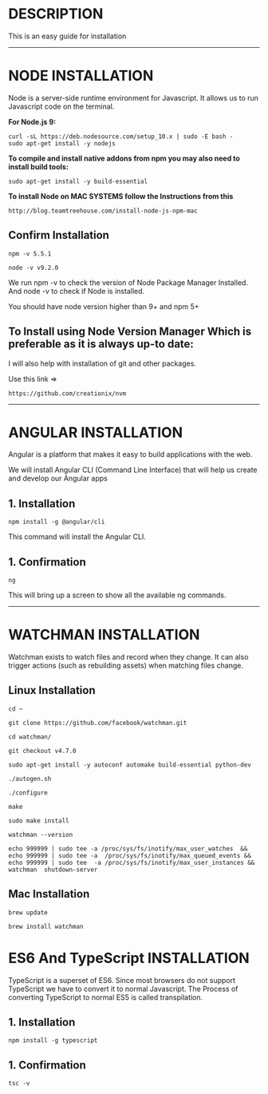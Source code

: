# **DESCRIPTION**

This is an easy guide for installation 

---

# **NODE INSTALLATION**

Node is a server-side runtime environment for Javascript. It allows us to run Javascript code on the terminal.

**For Node.js 9:**

```
curl -sL https://deb.nodesource.com/setup_10.x | sudo -E bash -
sudo apt-get install -y nodejs
```


**To compile and install native addons from npm you may also need to install build tools:**

```
sudo apt-get install -y build-essential
```

**To install Node on MAC SYSTEMS follow the Instructions from this**

```
http://blog.teamtreehouse.com/install-node-js-npm-mac
```

## **Confirm Installation**

```
npm -v 5.5.1
```

```
node -v v9.2.0
```

We run npm -v to check the version of Node Package Manager Installed. And node -v to check if Node is installed.

You should have node version higher than 9+ and npm 5+


## **To Install using Node Version Manager Which is preferable as it is always up-to date:**

I will also help with installation of git and other packages.

Use this link =>

```
https://github.com/creationix/nvm
```

---
# **ANGULAR INSTALLATION**


Angular is a platform that makes it easy to build applications with the web.

We will install Angular CLI (Command Line Interface) that will help us create and develop our Angular apps

## 1. **Installation**

```
npm install -g @angular/cli
```

This command will install the Angular CLI.

## 1. **Confirmation**

```
ng
```

This will bring up a screen to show all the available ng commands. 

---
# **WATCHMAN INSTALLATION**

Watchman exists to watch files and record when they change. It can also trigger actions (such as rebuilding assets) when matching files change.

## Linux Installation

```
cd ~
```

```
git clone https://github.com/facebook/watchman.git
```

```
cd watchman/
```

```
git checkout v4.7.0
```

```
sudo apt-get install -y autoconf automake build-essential python-dev
```

```
./autogen.sh
```

```
./configure
```

```
make
```

```
sudo make install
```

```
watchman --version
```

```
echo 999999 | sudo tee -a /proc/sys/fs/inotify/max_user_watches  && echo 999999 | sudo tee -a  /proc/sys/fs/inotify/max_queued_events && echo 999999 | sudo tee  -a /proc/sys/fs/inotify/max_user_instances && watchman  shutdown-server
```

## Mac Installation

```
brew update
```

```
brew install watchman
```

# **ES6 And TypeScript INSTALLATION**

TypeScript is a superset of ES6. Since most browsers do not support TypeScript we have to convert it to normal Javascript. The Process of converting TypeScript to normal ES5 is called transpilation. 

## 1. **Installation**

```
npm install -g typescript
```

## 1. **Confirmation**

```
tsc -v
```